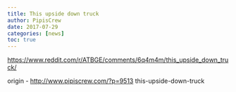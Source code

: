 ```yaml
---
title: This upside down truck
author: PipisCrew
date: 2017-07-29
categories: [news]
toc: true
---
```


https://www.reddit.com/r/ATBGE/comments/6q4m4m/this_upside_down_truck/

origin - http://www.pipiscrew.com/?p=9513 this-upside-down-truck